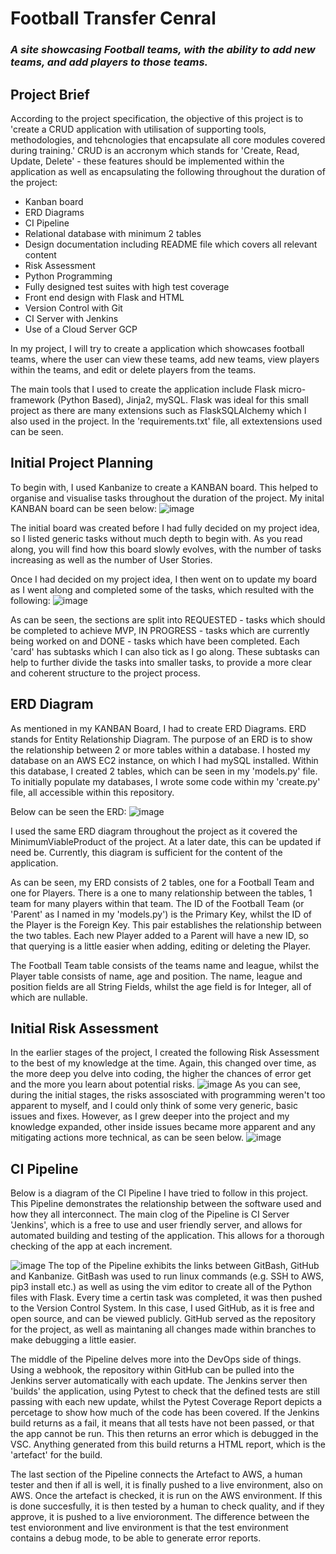 # Football Transfer Cenral
### _A site showcasing Football teams, with the ability to add new teams, and add players to those teams._


## Project Brief
According to the project specification, the objective of this project is to 'create a CRUD application with utilisation of supporting tools, methodologies, and tehcnologies that encapsulate all core modules covered during training.' CRUD is an accronym which stands for 'Create, Read, Update, Delete' - these features should be implemented within the application as well as encapsulating the following throughout the duration of the project:

* Kanban board
* ERD Diagrams
* CI Pipeline
* Relational database with minimum 2 tables
* Design documentation including README file which covers all relevant content
* Risk Assessment
* Python Programming
* Fully designed test suites with high test coverage
* Front end design with Flask and HTML
* Version Control with Git
* CI Server with Jenkins
* Use of a Cloud Server GCP

In my project, I will try to create a application which showcases football teams, where the user can view these teams, add new teams, view players within the teams, and edit or delete players from the teams.

The main tools that I used to create the application include Flask micro-framework (Python Based), Jinja2, mySQL. Flask was ideal for this small project as there are many extensions such as FlaskSQLAlchemy which I also used in the project. In the 'requirements.txt' file, all extextensions used can be seen. 

## Initial Project Planning
To begin with, I used Kanbanize to create a KANBAN board. This helped to organise and visualise tasks throughout the duration of the project. My inital KANBAN board can be seen below:
![image](https://user-images.githubusercontent.com/77271496/107160200-afc20c80-698c-11eb-9051-363fe9ff9ce4.png)

The initial board was created before I had fully decided on my project idea, so I listed generic tasks without much depth to begin with. As you read along, you will find how this board slowly evolves, with the number of tasks increasing as well as the number of User Stories.


Once I had decided on my project idea, I then went on to update my board as I went along and completed some of the tasks, which resulted with the following: 
![image](https://user-images.githubusercontent.com/77271496/107160971-6d4efe80-6991-11eb-9221-2d0a8d394b08.png)

As can be seen, the sections are split into REQUESTED - tasks which should be completed to achieve MVP, IN PROGRESS - tasks which are currently being worked on and DONE - tasks which have been completed. Each 'card' has subtasks which I can also tick as I go along. These subtasks can help to further divide the tasks into smaller tasks, to provide a more clear and coherent structure to the project process.

## ERD Diagram
As mentioned in my KANBAN Board, I had to create ERD Diagrams. ERD stands for Entity Relationship Diagram. The purpose of an ERD is to show the relationship between 2 or more tables within a database. I hosted my database on an AWS EC2 instance, on which I had mySQL installed. Within this database, I created 2 tables, which can be seen in my 'models.py' file. To initially populate my databases, I wrote some code within my 'create.py' file, all accessible within this repository. 

Below can be seen the ERD:
![image](https://user-images.githubusercontent.com/77271496/107164266-3fc08000-69a6-11eb-82fb-81c9b6dedb91.png)

I used the same ERD diagram throughout the project as it covered the MinimumViableProduct of the project. At a later date, this can be updated if need be. Currently, this diagram is sufficient for the content of the application. 

As can be seen, my ERD consists of 2 tables, one for a Football Team and one for Players. There is a one to many relationship between the tables, 1 team for many players within that team. The ID of the Football Team (or 'Parent' as I named in my 'models.py') is the Primary Key, whilst the ID of the Player is the Foreign Key. This pair establishes the relationship between the two tables. Each new Player added to a Parent will have a new ID, so that querying is a little easier when adding, editing or deleting the Player. 

The Football Team table consists of the teams name and league, whilst the Player table consists of name, age and position. The name, league and position fields are all String Fields, whilst the age field is for Integer, all of which are nullable.  

## Initial Risk Assessment
In the earlier stages of the project, I created the following Risk Assessment to the best of my knowledge at the time. Again, this changed over time, as the more deep you delve into coding, the higher the chances of error get and the more you learn about potential risks. 
![image](https://user-images.githubusercontent.com/77271496/107168011-5ec50f00-69b2-11eb-98f8-0262b2623d82.png)
As you can see, during the initial stages, the risks assosciated with programming weren't too apparent to myself, and I could only think of some very generic, basic issues and fixes. However, as I grew deeper into the project and my knowledge expanded, other inside issues became more apparent and any mitigating actions more technical, as can be seen below.
![image](https://user-images.githubusercontent.com/77271496/107167817-ba42cd00-69b1-11eb-8f73-468dd9f8a821.png)

## CI Pipeline
Below is a diagram of the CI Pipeline I have tried to follow in this project. This Pipeline demonstrates the relationship between the software used and how they all interconnect. The main clog of the Pipeline is CI Server 'Jenkins', which is a free to use and user friendly server, and allows for automated building and testing of the application. This allows for a thorough checking of the app at each increment. 

![image](https://user-images.githubusercontent.com/77271496/107166445-f5db9800-69ad-11eb-8f19-416807b8fcb7.png)
The top of the Pipeline exhibits the links between GitBash, GitHub and Kanbanize. GitBash was used to run linux commands (e.g. SSH to AWS, pip3 install etc.) as well as using the vim editor to create all of the Python files with Flask. Every time a certin task was completed, it was then pushed to the Version Control System. In this case, I used GitHub, as it is free and open source, and can be viewed publicly. GitHub served as the repository for the project, as well as maintaning all changes made within branches to make debugging a little easier. 

The middle of the Pipeline delves more into the DevOps side of things. Using a webhook, the repository within GitHub can be pulled into the Jenkins server automatically with each update. The Jenkins server then 'builds' the application, using Pytest to check that the defined tests are still passing with each new update, whilst the Pytest Coverage Report depicts a percetage to show how much of the code has been covered. If the Jenkins build returns as a fail, it means that all tests have not been passed, or that the app cannot be run. This then returns an error which is debugged in the VSC. Anything generated from this build returns a HTML report, which is the 'artefact' for the build. 

The last section of the Pipeline connects the Artefact to AWS, a human tester and then if all is well, it is finally pushed to a live environment, also on AWS. Once the artefact is checked, it is run on the AWS environment. If this is done succesfully, it is then tested by a human to check quality, and if they approve, it is pushed to a live envioronment. The difference between the test envioronment and live environment is that the test environment contains a debug mode, to be able to generate error reports.

 
